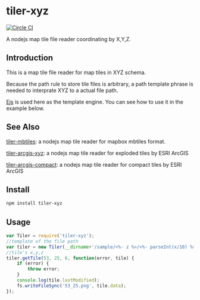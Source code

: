 # tiler-xyz
[![Circle CI](https://circleci.com/gh/FuZhenn/tiler-xyz.svg?style=svg)](https://circleci.com/gh/FuZhenn/tiler-xyz)

A nodejs map tile file reader coordinating by X,Y,Z.

## Introduction
This is a map tile file reader for map tiles in XYZ schema.

Because the path rule to store tile files is arbitrary, a path template phrase is needed to interprate XYZ to a actual file path. 

[Ejs](https://github.com/mde/ejs) is used here as the template engine. You can see how to use it in the example below.

## See Also
[tiler-mbtiles](https://github.com/FuZhenn/tiler-mbtiles):
a nodejs map tile reader for mapbox mbtiles format.

[tiler-arcgis-xyz](https://github.com/FuZhenn/tiler-arcgis-xyz):
a nodejs map tile reader for exploded tiles by ESRI ArcGIS

[tiler-arcgis-compact](https://github.com/FuZhenn/tiler-arcgis-compact):
a nodejs map tile reader for compact tiles by ESRI ArcGIS

## Install

```bash
npm install tiler-xyz
```

## Usage

```javascript
var Tiler = require('tiler-xyz');
//template of the file path
var tiler = new Tiler(__dirname+'/sample/<%- z %>/<%- parseInt(x/10) %>/<%- parseInt(y/10) %>/<%- x %>_<%- y %>.png');
//tile's x,y,z
tiler.getTile(53, 25, 6, function(error, tile) {
    if (error) {
        throw error;
    }
    console.log(tile.lastModified);
    fs.writeFileSync('53_25.png', tile.data);
});
```